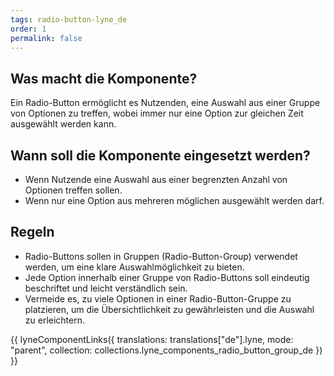 ```yaml
---
tags: radio-button-lyne_de
order: 1
permalink: false
---
```


## Was macht die Komponente?
Ein Radio-Button ermöglicht es Nutzenden, eine Auswahl aus einer Gruppe von Optionen zu treffen, wobei immer nur eine Option zur gleichen Zeit ausgewählt werden kann.

## Wann soll die Komponente eingesetzt werden?
* Wenn Nutzende eine Auswahl aus einer begrenzten Anzahl von Optionen treffen sollen.
* Wenn nur eine Option aus mehreren möglichen ausgewählt werden darf.

## Regeln
* Radio-Buttons sollen in Gruppen (Radio-Button-Group) verwendet werden, um eine klare Auswahlmöglichkeit zu bieten.
* Jede Option innerhalb einer Gruppe von Radio-Buttons soll eindeutig beschriftet und leicht verständlich sein.
* Vermeide es, zu viele Optionen in einer Radio-Button-Gruppe zu platzieren, um die Übersichtlichkeit zu gewährleisten und die Auswahl zu erleichtern.

{{ lyneComponentLinks({
  translations: translations["de"].lyne,
  mode: "parent",
  collection: collections.lyne_components_radio_button_group_de
}) }}
